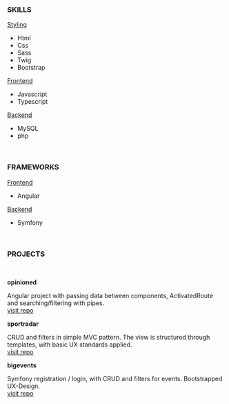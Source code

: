 
### SKILLS
<u>Styling</u>
* Html
* Css
* Sass
* Twig
* Bootstrap

<u>Frontend</u>
* Javascript
* Typescript

<u>Backend</u>
* MySQL
* php

<br>

### FRAMEWORKS
<u>Frontend</u>
* Angular

<u>Backend</u>
* Symfony

<br>

### PROJECTS
<br />

**opinioned**

Angular project with passing data between components, ActivatedRoute and searching/filtering with pipes.   <br />
[visit repo](https://github.com/ivan-siljic/opinioned.git)
<br />


**sportradar**

CRUD and filters in simple MVC pattern. The view is structured through templates, with basic UX standards applied.   <br />
[visit repo](https://github.com/ivan-siljic/sportradar_coding_session.git)
<br />


**bigevents**

Symfony registration / login, with CRUD and filters for events. Bootstrapped UX-Design.   <br />
[visit repo](https://github.com/ivan-siljic/bigevents.git)


